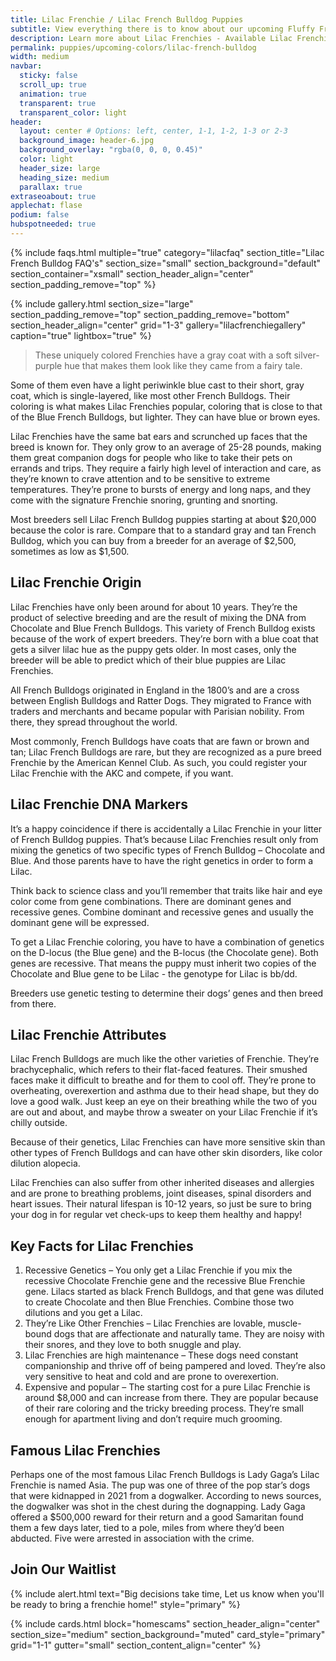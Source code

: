 ```yaml
---
title: Lilac Frenchie / Lilac French Bulldog Puppies 
subtitle: View everything there is to know about our upcoming Fluffy French Bulldog Puppies
description: Learn more about Lilac Frenchies - Available Lilac Frenchie / Lilac French bulldog puppies for sale
permalink: puppies/upcoming-colors/lilac-french-bulldog
width: medium
navbar:
  sticky: false
  scroll_up: true
  animation: true
  transparent: true
  transparent_color: light
header:
  layout: center # Options: left, center, 1-1, 1-2, 1-3 or 2-3
  background_image: header-6.jpg
  background_overlay: "rgba(0, 0, 0, 0.45)"
  color: light
  header_size: large
  heading_size: medium
  parallax: true
extraseoabout: true
applechat: flase
podium: false
hubspotneeded: true
---
```

{% include faqs.html 
  multiple="true" 
  category="lilacfaq" 
  section_title="Lilac French Bulldog FAQ's" 
  section_size="small"
  section_background="default"
  section_container="xsmall"
  section_header_align="center"
  section_padding_remove="top"
%}

{% include gallery.html 
  section_size="large"
  section_padding_remove="top"
  section_padding_remove="bottom"
  section_header_align="center"
  grid="1-3"
  gallery="lilacfrenchiegallery"
  caption="true"
  lightbox="true"
%}
> These uniquely colored Frenchies have a gray coat with a soft silver-purple hue that makes them look like they came from a fairy tale.

Some of them even have a light periwinkle blue cast to their short, gray coat, which is single-layered, like most other French Bulldogs.  Their coloring is what makes Lilac Frenchies popular, coloring that is close to that of the Blue French Bulldogs, but lighter. They can have blue or brown eyes.

Lilac Frenchies have the same bat ears and scrunched up faces that the breed is known for. They only grow to an average of 25-28 pounds, making them great companion dogs for people who like to take their pets on errands and trips. They require a fairly high level of interaction and care, as they’re known to crave attention and to be sensitive to extreme temperatures. They’re prone to bursts of energy and long naps, and they come with the signature Frenchie snoring, grunting and snorting. 

Most breeders sell Lilac French Bulldog puppies starting at about $20,000 because the color is rare. Compare that to a standard gray and tan French Bulldog, which you can buy from a breeder for an average of $2,500, sometimes as low as $1,500.

## Lilac Frenchie Origin
Lilac Frenchies have only been around for about 10 years. They’re the product of selective breeding and are the result of mixing the DNA from Chocolate and Blue French Bulldogs. This variety of French Bulldog exists because of the work of expert breeders. They’re born with a blue coat that gets a silver lilac hue as the puppy gets older. In most cases, only the breeder will be able to predict which of their blue puppies are Lilac Frenchies. 

All French Bulldogs originated in England in the 1800’s and are a cross between English Bulldogs and Ratter Dogs. They migrated to France with traders and merchants and became popular with Parisian nobility. From there, they spread throughout the world. 

Most commonly, French Bulldogs have coats that are fawn or brown and tan; Lilac French Bulldogs are rare, but they are recognized as a pure breed Frenchie by the American Kennel Club. As such, you could register your Lilac Frenchie with the AKC and compete, if you want.

## Lilac Frenchie DNA Markers
It’s a happy coincidence if there is accidentally a Lilac Frenchie in your litter of French Bulldog puppies. That’s because Lilac Frenchies result only from mixing the genetics of two specific types of French Bulldog – Chocolate and Blue. And those parents have to have the right genetics in order to form a Lilac.

Think back to science class and you’ll remember that traits like hair and eye color come from gene combinations. There are dominant genes and recessive genes. Combine dominant and recessive genes and usually the dominant gene will be expressed. 

To get a Lilac Frenchie coloring, you have to have a combination of genetics on the D-locus (the Blue gene) and the B-locus (the Chocolate gene). Both genes are recessive. That means the puppy must inherit two copies of the Chocolate and Blue gene to be Lilac - the genotype for Lilac is bb/dd.

Breeders use genetic testing to determine their dogs’ genes and then breed from there. 

## Lilac Frenchie Attributes
Lilac French Bulldogs are much like the other varieties of Frenchie. They’re brachycephalic, which refers to their flat-faced features. Their smushed faces make it difficult to breathe and for them to cool off. They’re prone to overheating, overexertion and asthma due to their head shape, but they do love a good walk.  Just keep an eye on their breathing while the two of you are out and about, and maybe throw a sweater on your Lilac Frenchie if it’s chilly outside.

Because of their genetics, Lilac Frenchies can have more sensitive skin than other types of French Bulldogs and can have other skin disorders, like color dilution alopecia.

Lilac Frenchies can also suffer from other inherited diseases and allergies and are prone to breathing problems, joint diseases, spinal disorders and heart issues. Their natural lifespan is 10-12 years, so just be sure to bring your dog in for regular vet check-ups to keep them healthy and happy! 

## Key Facts for Lilac Frenchies 

1.	Recessive Genetics – You only get a Lilac Frenchie if you mix the recessive Chocolate Frenchie gene and the recessive Blue Frenchie gene. Lilacs started as black French Bulldogs, and that gene was diluted to create Chocolate and then Blue Frenchies. Combine those two dilutions and you get a Lilac.
2.	They’re Like Other Frenchies – Lilac Frenchies are lovable, muscle-bound dogs that are affectionate and naturally tame. They are noisy with their snores, and they love to both snuggle and play.
3.	Lilac Frenchies are high maintenance – These dogs need constant companionship and thrive off of being pampered and loved. They’re also very sensitive to heat and cold and are prone to overexertion. 
4.	Expensive and popular – The starting cost for a pure Lilac Frenchie is around $8,000 and can increase from there. They are popular because of their rare coloring and the tricky breeding process. They’re small enough for apartment living and don’t require much grooming.

## Famous Lilac Frenchies

Perhaps one of the most famous Lilac French Bulldogs is Lady Gaga’s Lilac Frenchie is named Asia. The pup was one of three of the pop star’s dogs that were kidnapped in 2021 from a dogwalker. According to news sources, the dogwalker was shot in the chest during the dognapping. Lady Gaga offered a $500,000 reward for their return and a good Samaritan found them a few days later, tied to a pole, miles from where they’d been abducted. Five were arrested in association with the crime.

## Join Our Waitlist
{% include alert.html text="Big decisions take time, Let us know when you'll be ready to bring a frenchie home!" style="primary" %}
<script charset="utf-8" type="text/javascript" src="//js.hsforms.net/forms/shell.js"></script>
<script>
  hbspt.forms.create({
	region: "na1",
	portalId: "5322352",
	formId: "e974b071-5f49-4a35-a671-ec03d8f360e4"
});
</script>

{% include cards.html 
  block="homescams" 
  section_header_align="center"
  section_size="medium"
  section_background="muted"
  card_style="primary"
  grid="1-1"
  gutter="small"
  section_content_align="center"
%}

